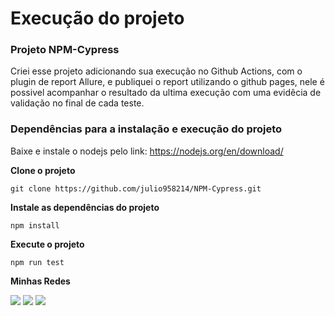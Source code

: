 # Execução do projeto


### Projeto NPM-Cypress

Criei esse projeto adicionando sua execução no Github Actions, com o plugin de report Allure, e publiquei o report utilizando o github pages, nele é possivel acompanhar o resultado da ultima execução com uma evidêcia de validação no final de cada teste.

### Dependências para a instalação e execução do projeto

Baixe e instale o nodejs pelo link: https://nodejs.org/en/download/

**Clone o projeto**
``` 
git clone https://github.com/julio958214/NPM-Cypress.git
```
**Instale as dependências do projeto**

```
npm install
```
**Execute o projeto**

```
npm run test
```

**Minhas Redes**

[<img src="https://img.shields.io/badge/linkedin-%230077B5.svg?&style=for-the-badge&logo=linkedin&logoColor=white" />](https://www.linkedin.com/in/julio-santos-43428019b)
[<img src = "https://img.shields.io/badge/instagram-%23E4405F.svg?&style=for-the-badge&logo=instagram&logoColor=white">](https://www.instagram.com/juli0sts/)
[<img src = "https://img.shields.io/badge/facebook-%231877F2.svg?&style=for-the-badge&logo=facebook&logoColor=white">](https://www.facebook.com/profile.php?id=100003793058455)

